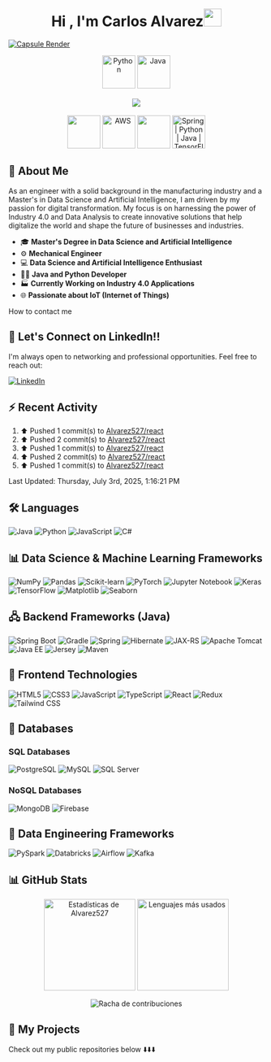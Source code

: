 <h1 align="center"><b>Hi , I'm Carlos Alvarez</b><img src="https://media.giphy.com/media/hvRJCLFzcasrR4ia7z/giphy.gif" width="35"></h1>

[![Capsule Render](https://capsule-render.vercel.app/api?type=waving&height=180&section=header&text=Carlos%20Álvarez&fontSize=70&fontColor=ffffff&desc=Data%20Scientist%20%7C%20AI%20Innovator%20%7C%20Business%20Analyst&descAlignY=75&animation=twinkling&color=0:1e3a8a,50:3b82f6,100:1e3a8a&blur=3)](https://github.com/Alvarez527)

<div align="center">
  <!-- Primera fila: ML/Datos -->
  <img src="https://techstack-generator.vercel.app/python-icon.svg" alt="Python" width="65" height="65" />
  <img src="https://techstack-generator.vercel.app/java-icon.svg" alt="Java" width="65" height="65" />
</div>

<br>

<div align="center">
  <!-- Segunda fila: Frameworks -->
   <img src="https://skillicons.dev/icons?i=pytorch,tensorflow,postgresql" />

</div>

<br>

<div align="center">
  <!-- Tercera fila: Cloud/DB -->
  <img src="https://www.vectorlogo.zone/logos/apache_kafka/apache_kafka-icon.svg" width="65" />
  <img src="https://techstack-generator.vercel.app/aws-icon.svg" alt="AWS" width="65" height="65" />
  <img src="https://skillicons.dev/icons?i=gcp&theme=dark" width="65"/>
  <img src="https://skillicons.dev/icons?i=spring" width="65" title="Spring | Python | Java | TensorFlow"/>
</div>


## 🤖 About Me

As an engineer with a solid background in the manufacturing industry and a Master's in Data Science and Artificial Intelligence, I am driven by my passion for digital transformation. My focus is on harnessing the power of Industry 4.0 and Data Analysis to create innovative solutions that help digitalize the world and shape the future of businesses and industries.

- 🎓 **Master's Degree in Data Science and Artificial Intelligence**
- ⚙️ **Mechanical Engineer**    
- 💻 **Data Science and Artificial Intelligence Enthusiast**  
- 🧑‍💻 **Java and Python Developer**  
- 🏭 **Currently Working on Industry 4.0 Applications**
- 🌐 **Passionate about IoT (Internet of Things)**  

 How to contact me

## 📇 Let's Connect on LinkedIn!!
I'm always open to networking and professional opportunities. Feel free to reach out:

[![LinkedIn](https://img.shields.io/badge/LinkedIn-0077B5?style=for-the-badge&logo=linkedin&logoColor=white)](https://www.linkedin.com/in/cralvarez-ai)


## :zap: Recent Activity
<!--RECENT_ACTIVITY:start-->
1. ⬆️ Pushed 1 commit(s) to [Alvarez527/react](https://github.com/Alvarez527/react)<br>
2. ⬆️ Pushed 2 commit(s) to [Alvarez527/react](https://github.com/Alvarez527/react)<br>
3. ⬆️ Pushed 1 commit(s) to [Alvarez527/react](https://github.com/Alvarez527/react)<br>
4. ⬆️ Pushed 2 commit(s) to [Alvarez527/react](https://github.com/Alvarez527/react)<br>
5. ⬆️ Pushed 1 commit(s) to [Alvarez527/react](https://github.com/Alvarez527/react)<br>
<!--RECENT_ACTIVITY:end-->
<!--RECENT_ACTIVITY:last_update-->
Last Updated: Thursday, July 3rd, 2025, 1:16:21 PM
<!--RECENT_ACTIVITY:last_update_end-->

## 🛠️ Languages

<p align="left">
  <img src="https://img.shields.io/badge/Java-007396?style=for-the-badge&logo=java&logoColor=white" alt="Java"/>
  <img src="https://img.shields.io/badge/Python-3776AB?style=for-the-badge&logo=python&logoColor=white" alt="Python"/>
  <img src="https://img.shields.io/badge/JavaScript-F7DF1E?style=for-the-badge&logo=javascript&logoColor=black" alt="JavaScript"/>
  <img src="https://img.shields.io/badge/C%23-239120?style=for-the-badge&logo=c-sharp&logoColor=white" alt="C#"/>
</p>

## 📊 Data Science & Machine Learning Frameworks

<p align="left">
  <img src="https://img.shields.io/badge/NumPy-013243?style=for-the-badge&logo=numpy&logoColor=white" alt="NumPy"/>
  <img src="https://img.shields.io/badge/Pandas-150458?style=for-the-badge&logo=pandas&logoColor=white" alt="Pandas"/>
  <img src="https://img.shields.io/badge/Scikit--learn-F7931E?style=for-the-badge&logo=scikit-learn&logoColor=white" alt="Scikit-learn"/>
  <img src="https://img.shields.io/badge/PyTorch-EE4C2C?style=for-the-badge&logo=pytorch&logoColor=white" alt="PyTorch"/>
  <img src="https://img.shields.io/badge/Jupyter-FFB13B?style=for-the-badge&logo=jupyter&logoColor=white" alt="Jupyter Notebook"/>
  <img src="https://img.shields.io/badge/Keras-D00000?style=for-the-badge&logo=keras&logoColor=white" alt="Keras"/>
  <img src="https://img.shields.io/badge/TensorFlow-FF6F00?style=for-the-badge&logo=tensorflow&logoColor=white" alt="TensorFlow"/>
  <img src="https://img.shields.io/badge/Matplotlib-0077B6?style=for-the-badge&logo=matplotlib&logoColor=white" alt="Matplotlib"/>
  <img src="https://img.shields.io/badge/Seaborn-9C5B40?style=for-the-badge&logo=seaborn&logoColor=white" alt="Seaborn"/>
</p>

## 🖧 Backend Frameworks (Java)

<p align="left">
  <img src="https://img.shields.io/badge/Spring%20Boot-6DB33F?style=for-the-badge&logo=springboot&logoColor=white" alt="Spring Boot"/>
  <img src="https://img.shields.io/badge/Gradle-02303A?style=for-the-badge&logo=gradle&logoColor=white" alt="Gradle"/>
  <img src="https://img.shields.io/badge/Spring-6DB33F?style=for-the-badge&logo=spring&logoColor=white" alt="Spring"/>
  <img src="https://img.shields.io/badge/Hibernate-59666C?style=for-the-badge&logo=hibernate&logoColor=white" alt="Hibernate"/>
  <img src="https://img.shields.io/badge/JAX%2DRS-FFD000?style=for-the-badge&logo=java&logoColor=black" alt="JAX-RS"/>
  <img src="https://img.shields.io/badge/Apache%20Tomcat-F8DC75?style=for-the-badge&logo=apachetomcat&logoColor=black" alt="Apache Tomcat"/>
  <img src="https://img.shields.io/badge/Java%20EE-ED8B00?style=for-the-badge&logo=java&logoColor=white" alt="Java EE"/>
  <img src="https://img.shields.io/badge/Jersey-2E4D6A?style=for-the-badge&logo=jersey&logoColor=white" alt="Jersey"/>
  <img src="https://img.shields.io/badge/Apache%20Maven-C71A36?style=for-the-badge&logo=apache-maven&logoColor=white" alt="Maven"/>
</p>

## 🎨 Frontend Technologies

<p align="left">
  <img src="https://img.shields.io/badge/HTML5-E34F26?style=for-the-badge&logo=html5&logoColor=white" alt="HTML5"/>
  <img src="https://img.shields.io/badge/CSS3-1572B6?style=for-the-badge&logo=css3&logoColor=white" alt="CSS3"/>
  <img src="https://img.shields.io/badge/JavaScript-F7DF1E?style=for-the-badge&logo=javascript&logoColor=black" alt="JavaScript"/>
  <img src="https://img.shields.io/badge/TypeScript-3178C6?style=for-the-badge&logo=typescript&logoColor=white" alt="TypeScript"/>
  <img src="https://img.shields.io/badge/React-61DAFB?style=for-the-badge&logo=react&logoColor=black" alt="React"/>
  <img src="https://img.shields.io/badge/Redux-764ABC?style=for-the-badge&logo=redux&logoColor=white" alt="Redux"/>
  <img src="https://img.shields.io/badge/Tailwind_CSS-06B6D4?style=for-the-badge&logo=tailwind-css&logoColor=white" alt="Tailwind CSS"/>

</p>

## 💾 Databases

### SQL Databases

<p align="left">
  <img src="https://img.shields.io/badge/PostgreSQL-336791?style=for-the-badge&logo=postgresql&logoColor=white" alt="PostgreSQL"/>
  <img src="https://img.shields.io/badge/MySQL-4479A1?style=for-the-badge&logo=mysql&logoColor=white" alt="MySQL"/>
  <img src="https://img.shields.io/badge/Microsoft%20SQL%20Server-CC2927?style=for-the-badge&logo=microsoftsqlserver&logoColor=white" alt="SQL Server"/>
</p>

### NoSQL Databases

<p align="left">
  <img src="https://img.shields.io/badge/MongoDB-47A248?style=for-the-badge&logo=mongodb&logoColor=white" alt="MongoDB"/>
  <img src="https://img.shields.io/badge/Firebase-FFCB2F?style=for-the-badge&logo=firebase&logoColor=white" alt="Firebase"/>
</p>

## 🚀 Data Engineering Frameworks  

<p align="left">  
  <img src="https://img.shields.io/badge/PySpark-E25A1C?style=for-the-badge&logo=apachespark&logoColor=white" alt="PySpark"/>  
  <img src="https://img.shields.io/badge/Databricks-FF3621?style=for-the-badge&logo=databricks&logoColor=white" alt="Databricks"/>  
  <img src="https://img.shields.io/badge/Apache%20Airflow-017CEE?style=for-the-badge&logo=apacheairflow&logoColor=white" alt="Airflow"/>  
  <img src="https://img.shields.io/badge/Apache%20Kafka-231F20?style=for-the-badge&logo=apachekafka&logoColor=white" alt="Kafka"/>  
</p>  


## 📊 GitHub Stats

<p align="center">
  <img height="180em" src="https://github-readme-stats.vercel.app/api?username=Alvarez527&show_icons=true&theme=radical&include_all_commits=true&count_private=true" alt="Estadísticas de Alvarez527"/>
  <img height="180em" src="https://github-readme-stats.vercel.app/api/top-langs/?username=Alvarez527&layout=compact&langs_count=8&theme=radical" alt="Lenguajes más usados"/>
</p>

<p align="center">
  <img src="https://github-readme-streak-stats.herokuapp.com/?user=Alvarez527&theme=radical" alt="Racha de contribuciones"/>
</p>


## 📂 My Projects
Check out my public repositories below ⬇️⬇️⬇️
